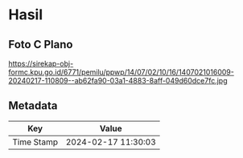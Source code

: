 # Hasil

## Foto C Plano

https://sirekap-obj-formc.kpu.go.id/6771/pemilu/ppwp/14/07/02/10/16/1407021016009-20240217-110809--ab62fa90-03a1-4883-8aff-049d60dce7fc.jpg


## Metadata

| Key        | Value               |
| ---------- | ------------------- |
| Time Stamp | 2024-02-17 11:30:03 |



